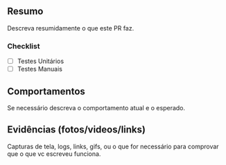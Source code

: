 ## Resumo

Descreva resumidamente o que este PR faz.

### Checklist

- [ ] Testes Unitários
- [ ] Testes Manuais

## Comportamentos

Se necessário descreva o comportamento atual e o esperado.

## Evidências (fotos/videos/links)

Capturas de tela, logs, links, gifs, ou o que for necessário para comprovar que o que vc escreveu funciona.
